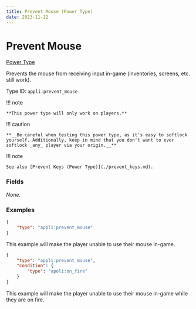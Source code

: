```yaml
---
title: Prevent Mouse (Power Type)
date: 2023-11-12
---
```


# Prevent Mouse

[Power Type](../power_types.md)

Prevents the mouse from receiving input in-game (inventories, screens, etc. still work).

Type ID: `appli:prevent_mouse`

!!! note

    **This power type will only work on players.**

!!! caution

    **__Be careful when testing this power type, as it's easy to softlock yourself. Additionally, keep in mind that you don't want to ever softlock _any_ player via your origin.__**

!!! note

    See also [Prevent Keys (Power Type)](./prevent_keys.md).


### Fields

_None._


### Examples

```json
{
    "type": "appli:prevent_mouse"
}
```

This example will make the player unable to use their mouse in-game.
<br>

```json
{
    "type": "appli:prevent_mouse",
    "condition": {
        "type": "apoli:on_fire"
    }
}
```

This example will make the player unable to use their mouse in-game while they are on fire.